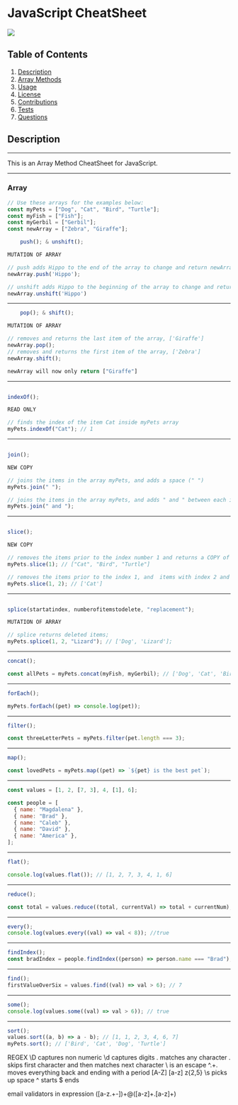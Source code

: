 # JavaScript CheatSheet

![](https://img.shields.io/badge/License-MIT-white.svg)

## Table of Contents

1. [Description](#description)
2. [Array Methods](#array)
3. [Usage](#usage)
4. [License](#license)
5. [Contributions](#contributions)
6. [Tests](#tests)
7. [Questions](#questions)

## Description

---

This is an Array Method CheatSheet for JavaScript.

---

### Array

```js
// Use these arrays for the examples below:
const myPets = ["Dog", "Cat", "Bird", "Turtle"];
const myFish = ["Fish"];
const myGerbil = ["Gerbil"];
const newArray = ["Zebra", "Giraffe"];
```

```js
    push(); & unshift();

MUTATION OF ARRAY

// push adds Hippo to the end of the array to change and return newArray = ['Zebra','Giraffe','Hippo']
newArray.push('Hippo');

// unshift adds Hippo to the beginning of the array to change and return newArray = ['Hippo', 'Zebra', 'Giraffe']
newArray.unshift('Hippo')
```


---

```js
    pop(); & shift();

MUTATION OF ARRAY

// removes and returns the last item of the array, ['Giraffe']
newArray.pop();
// removes and returns the first item of the array, ['Zebra']
newArray.shift();

newArray will now only return ["Giraffe"]

```

---

```js

indexOf();

READ ONLY

// finds the index of the item Cat inside myPets array
myPets.indexOf("Cat"); // 1
```

---

```js

join();

NEW COPY

// joins the items in the array myPets, and adds a space (" ") 
myPets.join(" ");

// joins the items in the array myPets, and adds " and " between each item.
myPets.join(" and ");

```

---

```js

slice();

NEW COPY

// removes the items prior to the index number 1 and returns a COPY of myPets
myPets.slice(1); // ["Cat", "Bird", "Turtle"]

// removes the items prior to the index 1, and  items with index 2 and after and returns a COPY of myPets
myPets.slice(1, 2); // ['Cat']
```

---

```js

splice(startatindex, numberofitemstodelete, "replacement");

MUTATION OF ARRAY

// splice returns deleted items; 
myPets.splice(1, 2, "Lizard"); // ['Dog', 'Lizard'];
```

---

```js
concat();

const allPets = myPets.concat(myFish, myGerbil); // ['Dog', 'Cat', 'Bird', 'Turtle', 'Fish', 'Gerbil']
```

---

```js
forEach();

myPets.forEach((pet) => console.log(pet));
```

---

```js
filter();

const threeLetterPets = myPets.filter(pet.length === 3);
```

---

```js
map();

const lovedPets = myPets.map((pet) => `${pet} is the best pet`);
```

---

```js
const values = [1, 2, [7, 3], 4, [1], 6];

const people = [
  { name: "Magdalena" },
  { name: "Brad" },
  { name: "Caleb" },
  { name: "David" },
  { name: "America" },
];
```

---

```js
flat();

console.log(values.flat()); // [1, 2, 7, 3, 4, 1, 6]
```

---

```js
reduce();

const total = values.reduce((total, currentVal) => total + currentNum); // total =
```

---

```js
every();
console.log(values.every((val) => val < 8)); //true
```

---

```js
findIndex();
const bradIndex = people.findIndex((person) => person.name === "Brad"); // 1
```

---

```js
find();
firstValueOverSix = values.find((val) => val > 6); // 7
```

---

```js
some();
console.log(values.some((val) => val > 6)); // true
```

---

```js
sort();
values.sort((a, b) => a - b); // [1, 1, 2, 3, 4, 6, 7]
myPets.sort(); // ['Bird', 'Cat', 'Dog', 'Turtle']
```




REGEX
                    \D captures non numeric
                    \d captures digits
                    .  matches any character
                    \. skips first character and then matches next character
                    \ is an escape
                    ^.+\. moves everything back and ending with a period
                    [A-Z]
                    [a-z]
                    z{2,5}
                    \s picks up space
                    ^ starts
                    $ ends

email validators in expression
([a-z\.\+\-])+@([a-z]+\.[a-z]+)
